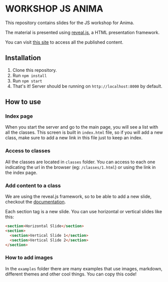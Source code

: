 # WORKSHOP JS ANIMA

This repository contains slides for the JS workshop for Anima.

The material is presented using [reveal.js](https://revealjs.com/), a HTML presentation framework.

You can visit [this site](https://rootstrap.github.io/workshop-js-anima) to access all the published content.

## Installation

1. Clone this repository.
1. Run `npm install`
1. Run `npm start`
1. That's it! Server should be running on `http://localhost:8000` by default.

## How to use

### Index page
When you start the server and go to the main page, you will see a list with all the classes. This screen is built in `index.html` file, so if you will add a new class, make sure to add a new link in this file just to keep an index.

### Access to classes
All the classes are located in `classes` folder. You can access to each one indicating the url in the browser (eg: `/classes/1.html`) or using the link in the index page.

### Add content to a class
We are using the reveal.js framework, so to be able to add a new slide, checkout the [documentation](https://revealjs.com/markup/). 

Each section tag is a new slide. You can use horizontal or vertical slides like this:
```html
<section>Horizontal Slide</section>
<section>
  <section>Vertical Slide 1</section>
  <section>Vertical Slide 2</section>
</section>
```

### How to add images
In the `examples` folder there are many examples that use images, markdown, different themes and other cool things. You can copy this code! 
